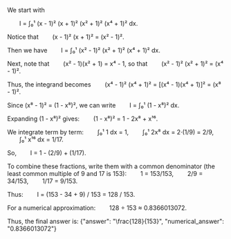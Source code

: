 We start with

  I = ∫₀¹ (x - 1)² (x + 1)² (x² + 1)² (x⁴ + 1)² dx.

Notice that
  (x - 1)² (x + 1)² = (x² - 1)².

Then we have
  I = ∫₀¹ (x² - 1)² (x² + 1)² (x⁴ + 1)² dx.

Next, note that
  (x² - 1)(x² + 1) = x⁴ - 1,
so that
  (x² - 1)² (x² + 1)² = (x⁴ - 1)².

Thus, the integrand becomes
  (x⁴ - 1)² (x⁴ + 1)² = [(x⁴ - 1)(x⁴ + 1)]² = (x⁸ - 1)².

Since (x⁸ - 1)² = (1 - x⁸)², we can write
  I = ∫₀¹ (1 - x⁸)² dx.

Expanding (1 - x⁸)² gives:
  (1 - x⁸)² = 1 - 2x⁸ + x¹⁶.

We integrate term by term:
  ∫₀¹ 1 dx = 1,
  ∫₀¹ 2x⁸ dx = 2·(1/9) = 2/9,
  ∫₀¹ x¹⁶ dx = 1/17.

So,
  I = 1 - (2/9) + (1/17).

To combine these fractions, write them with a common denominator (the least common multiple of 9 and 17 is 153):
  1 = 153/153,
  2/9 = 34/153,
  1/17 = 9/153.

Thus:
  I = (153 - 34 + 9) / 153 = 128 / 153.

For a numerical approximation:
  128 ÷ 153 ≈ 0.8366013072.

Thus, the final answer is:
{"answer": "\\frac{128}{153}", "numerical_answer": "0.8366013072"}